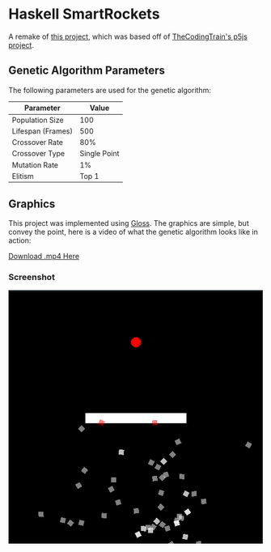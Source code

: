 # Haskell SmartRockets

A remake of [this project](https://github.com/Archaversine/Neuroevolution-Missiles),
which was based off of [TheCodingTrain's p5js project](https://thecodingtrain.com/challenges/29-smart-rockets-in-p5js).

## Genetic Algorithm Parameters

The following parameters are used for the genetic algorithm:

| Parameter         | Value        |
|-------------------|--------------|
| Population Size   | 100          |
| Lifespan (Frames) | 500          |
| Crossover Rate    | 80%          |
| Crossover Type    | Single Point |
| Mutation Rate     | 1%           |
| Elitism           | Top 1        |

## Graphics

This project was implemented using [Gloss](http://gloss.ouroborus.net/). The 
graphics are simple, but convey the point, here is a video of what the 
genetic algorithm looks like in action:

[Download .mp4 Here](https://github.com/Archaversine/HaskellSmartRockets/blob/main/haskell-smartrockets.mp4)

### Screenshot

![Screenshot](https://raw.githubusercontent.com/Archaversine/HaskellSmartRockets/main/screenshot.png)
